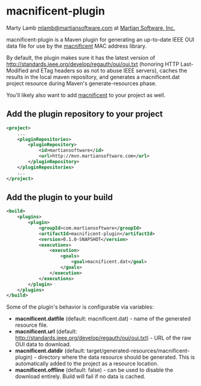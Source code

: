 macnificent-plugin
==================

Marty Lamb mlamb@martiansoftware.com at [Martian Software, Inc.](http://martiansoftware.com)

macnificent-plugin is a Maven plugin for generating an up-to-date IEEE OUI data
file for use by the [macnificent](https://github.com/martylamb/macnificent) MAC
address library.

By default, the plugin makes sure it has the latest version of
http://standards.ieee.org/develop/regauth/oui/oui.txt (honoring HTTP
Last-Modified and ETag headers so as not to abuse IEEE servers),
caches the results in the local maven repository, and generates a
macnificent.dat project resource during Maven's generate-resources phase.

You'll likely also want to add [macnificent](https://github.com/martylamb/macnificent)
to your project as well.

Add the plugin repository to your project
-----------------------------------------

```xml
<project>
	...
    <pluginRepositories>
        <pluginRepository>
            <id>martiansoftware</id>
            <url>http://mvn.martiansoftware.com</url>
        </pluginRepository>
    </pluginRepositories> 
	...
</project>
```

Add the plugin to your build
----------------------------

```xml
<build>
	<plugins>
		<plugin>
			<groupId>com.martiansoftware</groupId>
			<artifactId>macnificent-plugin</artifactId>
			<version>0.1.0-SNAPSHOT</version>
			<executions>
				<execution>
					<goals>
						<goal>macnificent.dat</goal>
					</goals>				
				</execution>
			</executions>
		</plugin>
	</plugins>
</build>
```    

Some of the plugin's behavior is configurable via variables:

  * **macnificent.datfile** (default: macnificent.dat) - name of the
    generated resource file. 
  * **macnificent.url** (default: http://standards.ieee.org/develop/regauth/oui/oui.txt) -
    URL of the raw OUI data to download.
  * **macnificent.datdir** (default: target/generated-resources/macnificent-plugin) -
    directory where the data resource should be generated.  This is automatically
    added to the project as a resource location.
  * **macnificent.offline** (default: false) - can be used to disable the
    download entirely.  Build will fail if no data is cached.
    
    
